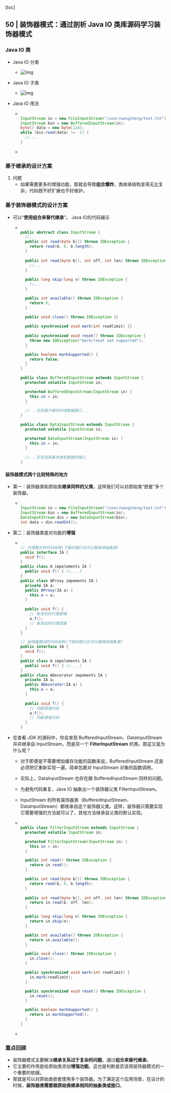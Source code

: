 [toc]

## 50 | 装饰器模式：通过剖析 Java IO 类库源码学习装饰器模式

### Java IO 类

-   Java IO 分类

    -   ![img](imgs/507526c2e4b255a45c60722df14f9a05.jpg)

-   Java IO 子类

    -   ![img](imgs/5082df8e7d5a4d44a34811b9f562d613.jpg)

-   Java IO 用法

    -   ```java
        
        InputStream in = new FileInputStream("/user/wangzheng/test.txt");
        InputStream bin = new BufferedInputStream(in);
        byte[] data = new byte[128];
        while (bin.read(data) != -1) {
          //...
        }
        ```

    -   

### 基于继承的设计方案

1.   问题
     -   如果需要更多的增强功能，那就会导致**组合爆炸**，类继承结构变得无比复杂，代码既不好扩展也不好维护。

### 基于装饰器模式的设计方案

-   可以“**使用组合来替代继承**”。 Java IO的代码展示

    -   ```java
        
        public abstract class InputStream {
          //...
          public int read(byte b[]) throws IOException {
            return read(b, 0, b.length);
          }
          
          public int read(byte b[], int off, int len) throws IOException {
            //...
          }
          
          public long skip(long n) throws IOException {
            //...
          }
        
          public int available() throws IOException {
            return 0;
          }
          
          public void close() throws IOException {}
        
          public synchronized void mark(int readlimit) {}
            
          public synchronized void reset() throws IOException {
            throw new IOException("mark/reset not supported");
          }
        
          public boolean markSupported() {
            return false;
          }
        }
        
        public class BufferedInputStream extends InputStream {
          protected volatile InputStream in;
        
          protected BufferedInputStream(InputStream in) {
            this.in = in;
          }
          
          //...实现基于缓存的读数据接口...  
        }
        
        public class DataInputStream extends InputStream {
          protected volatile InputStream in;
        
          protected DataInputStream(InputStream in) {
            this.in = in;
          }
          
          //...实现读取基本类型数据的接口
        }
        ```

#### 装饰器模式两个比较特殊的地方


-   第一：装饰器类和原始类**继承同样的父类**，这样我们可以对原始类“嵌套”多个装饰器。

    -   ```java
        
        InputStream in = new FileInputStream("/user/wangzheng/test.txt");
        InputStream bin = new BufferedInputStream(in);
        DataInputStream din = new DataInputStream(bin);
        int data = din.readInt();
        ```

-   第二：装饰器类是对功能的**增强**

    -   ```java
        
        // 代理模式的代码结构(下面的接口也可以替换成抽象类)
        public interface IA {
          void f();
        }
        public class A impelements IA {
          public void f() { //... }
        }
        public class AProxy impements IA {
          private IA a;
          public AProxy(IA a) {
            this.a = a;
          }
          
          public void f() {
            // 新添加的代理逻辑
            a.f();
            // 新添加的代理逻辑
          }
        }
        
        // 装饰器模式的代码结构(下面的接口也可以替换成抽象类)
        public interface IA {
          void f();
        }
        public class A impelements IA {
          public void f() { //... }
        }
        public class ADecorator impements IA {
          private IA a;
          public ADecorator(IA a) {
            this.a = a;
          }
          
          public void f() {
            // 功能增强代码
            a.f();
            // 功能增强代码
          }
        }
        ```

-   在查看 JDK 的源码中，你会发现 BufferedInputStream、DataInputStream 并非继承自 InputStream，而是另一个 **FilterInputStream** 的类。那这又是为什么呢？

    -   对于即便是不需要增加缓存功能的函数来说，BufferedInputStream 还是必须把它重新实现一遍，简单包裹对 InputStream 对象的函数调用。

    -   实际上，DataInputStream 也存在跟 BufferedInputStream 同样的问题。

    -   为避免代码重复，Java IO 抽象出一个装饰器父类 FilterInputStream。
    
    -   InputStream 的所有装饰器类（BufferedInputStream、DataInputStream）都继承自这个装饰器父类。这样，装饰器只需要实现它需要增强的方法就可以了，其他方法继承自父类的默认实现。
    
    -   ```java
        
        public class FilterInputStream extends InputStream {
          protected volatile InputStream in;
        
          protected FilterInputStream(InputStream in) {
            this.in = in;
          }
        
          public int read() throws IOException {
            return in.read();
          }
        
          public int read(byte b[]) throws IOException {
            return read(b, 0, b.length);
          }
           
          public int read(byte b[], int off, int len) throws IOException {
            return in.read(b, off, len);
          }
        
          public long skip(long n) throws IOException {
            return in.skip(n);
          }
        
          public int available() throws IOException {
            return in.available();
          }
        
          public void close() throws IOException {
            in.close();
          }
        
          public synchronized void mark(int readlimit) {
            in.mark(readlimit);
          }
        
          public synchronized void reset() throws IOException {
            in.reset();
          }
        
          public boolean markSupported() {
            return in.markSupported();
          }
        }
        ```
    
    -   

### 重点回顾

-   装饰器模式主要解决**继承关系过于复杂的问题**，通过**组合来替代继承**。
-   它主要的作用是给原始类添加**增强功能**。这也是判断是否该用装饰器模式的一个重要的依据。
-   那就是可以对原始类嵌套使用多个装饰器。为了满足这个应用场景，在设计的时候，**装饰器类需要跟原始类继承相同的抽象类或接口**。